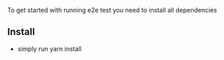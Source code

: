 To get started with running e2e test you need to install all dependencies

## Install
- simply run yarn install

